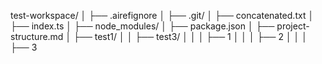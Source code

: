 test-workspace/
│   ├── .airefignore
│   ├── .git/
│   ├── concatenated.txt
│   ├── index.ts
│   ├── node_modules/
│   ├── package.json
│   ├── project-structure.md
│   ├── test1/
│   │   ├── test3/
│   │   │   ├── 1
│   │   │   ├── 2
│   │   │   ├── 3
